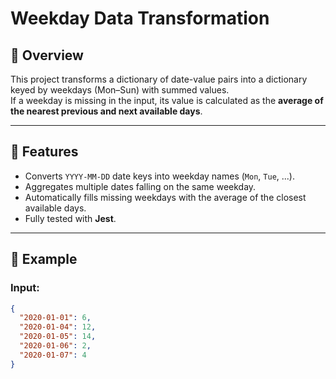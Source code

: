 # Weekday Data Transformation

## 📌 Overview
This project transforms a dictionary of date-value pairs into a dictionary keyed by weekdays (Mon–Sun) with summed values.  
If a weekday is missing in the input, its value is calculated as the **average of the nearest previous and next available days**.

---

## 🚀 Features
- Converts `YYYY-MM-DD` date keys into weekday names (`Mon`, `Tue`, ...).
- Aggregates multiple dates falling on the same weekday.
- Automatically fills missing weekdays with the average of the closest available days.
- Fully tested with **Jest**.

---

## 📂 Example

### Input:
```json
{
  "2020-01-01": 6,
  "2020-01-04": 12,
  "2020-01-05": 14,
  "2020-01-06": 2,
  "2020-01-07": 4
}
